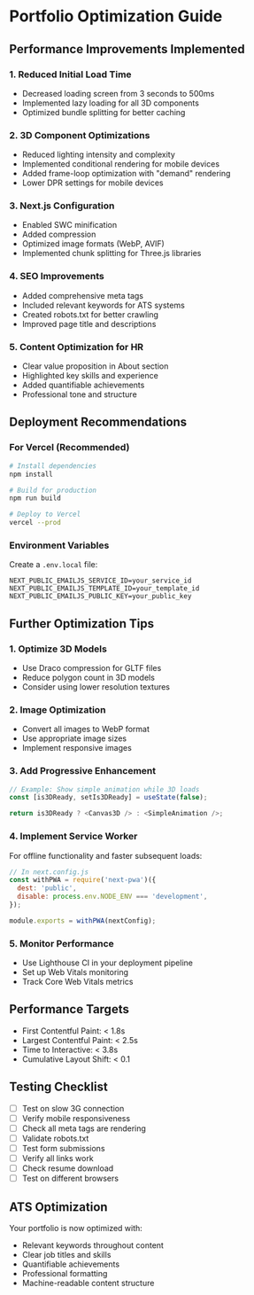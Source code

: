 # Portfolio Optimization Guide

## Performance Improvements Implemented

### 1. **Reduced Initial Load Time**
- Decreased loading screen from 3 seconds to 500ms
- Implemented lazy loading for all 3D components
- Optimized bundle splitting for better caching

### 2. **3D Component Optimizations**
- Reduced lighting intensity and complexity
- Implemented conditional rendering for mobile devices
- Added frame-loop optimization with "demand" rendering
- Lower DPR settings for mobile devices

### 3. **Next.js Configuration**
- Enabled SWC minification
- Added compression
- Optimized image formats (WebP, AVIF)
- Implemented chunk splitting for Three.js libraries

### 4. **SEO Improvements**
- Added comprehensive meta tags
- Included relevant keywords for ATS systems
- Created robots.txt for better crawling
- Improved page title and descriptions

### 5. **Content Optimization for HR**
- Clear value proposition in About section
- Highlighted key skills and experience
- Added quantifiable achievements
- Professional tone and structure

## Deployment Recommendations

### For Vercel (Recommended)
```bash
# Install dependencies
npm install

# Build for production
npm run build

# Deploy to Vercel
vercel --prod
```

### Environment Variables
Create a `.env.local` file:
```
NEXT_PUBLIC_EMAILJS_SERVICE_ID=your_service_id
NEXT_PUBLIC_EMAILJS_TEMPLATE_ID=your_template_id
NEXT_PUBLIC_EMAILJS_PUBLIC_KEY=your_public_key
```

## Further Optimization Tips

### 1. **Optimize 3D Models**
- Use Draco compression for GLTF files
- Reduce polygon count in 3D models
- Consider using lower resolution textures

### 2. **Image Optimization**
- Convert all images to WebP format
- Use appropriate image sizes
- Implement responsive images

### 3. **Add Progressive Enhancement**
```javascript
// Example: Show simple animation while 3D loads
const [is3DReady, setIs3DReady] = useState(false);

return is3DReady ? <Canvas3D /> : <SimpleAnimation />;
```

### 4. **Implement Service Worker**
For offline functionality and faster subsequent loads:
```javascript
// In next.config.js
const withPWA = require('next-pwa')({
  dest: 'public',
  disable: process.env.NODE_ENV === 'development',
});

module.exports = withPWA(nextConfig);
```

### 5. **Monitor Performance**
- Use Lighthouse CI in your deployment pipeline
- Set up Web Vitals monitoring
- Track Core Web Vitals metrics

## Performance Targets
- First Contentful Paint: < 1.8s
- Largest Contentful Paint: < 2.5s
- Time to Interactive: < 3.8s
- Cumulative Layout Shift: < 0.1

## Testing Checklist
- [ ] Test on slow 3G connection
- [ ] Verify mobile responsiveness
- [ ] Check all meta tags are rendering
- [ ] Validate robots.txt
- [ ] Test form submissions
- [ ] Verify all links work
- [ ] Check resume download
- [ ] Test on different browsers

## ATS Optimization
Your portfolio is now optimized with:
- Relevant keywords throughout content
- Clear job titles and skills
- Quantifiable achievements
- Professional formatting
- Machine-readable content structure 